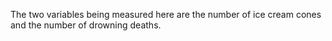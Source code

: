 The two variables being measured here are the number of ice cream cones and the
number of drowning deaths.

